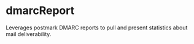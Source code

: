 # dmarcReport
Leverages postmark DMARC reports to pull and present statistics about mail deliverability.
